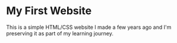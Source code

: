 # My First Website  
This is a simple HTML/CSS website I made a few years ago and I'm preserving it as part of my learning journey.
